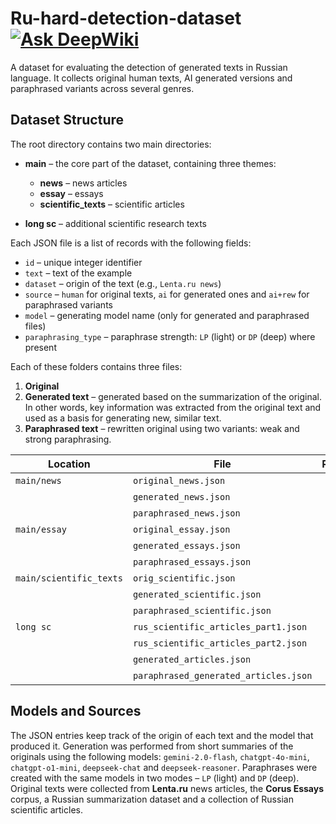 # Ru-hard-detection-dataset [![Ask DeepWiki](https://deepwiki.com/badge.svg)](https://deepwiki.com/CoffeBank/Ru-hard-detection-dataset)

A dataset for evaluating the detection of generated texts in Russian language. It collects original human texts, AI generated versions and paraphrased variants across several genres.

## Dataset Structure

The root directory contains two main directories:
- **main** – the core part of the dataset, containing three themes:
  - **news** – news articles
  - **essay** – essays
  - **scientific_texts** – scientific articles

- **long sc** – additional scientific research texts

Each JSON file is a list of records with the following fields:

- `id` – unique integer identifier
- `text` – text of the example
- `dataset` – origin of the text (e.g., `Lenta.ru news`)
- `source` – `human` for original texts, `ai` for generated ones and `ai+rew` for paraphrased variants
- `model` – generating model name (only for generated and paraphrased files)
- `paraphrasing_type` – paraphrase strength: `LP` (light) or `DP` (deep) where present

Each of these folders contains three files:
1. **Original** 
2. **Generated text** – generated based on the summarization of the original. In other words, key information was extracted from the original text and used as a basis for generating new, similar text.
3. **Paraphrased text** – rewritten original using two variants: weak and strong paraphrasing.

| Location | File | Records |
|----------|------|--------:|
| `main/news` | `original_news.json` | 480 |
| | `generated_news.json` | 480 |
| | `paraphrased_news.json` | 480 |
| `main/essay` | `original_essay.json` | 480 |
| | `generated_essays.json` | 480 |
| | `paraphrased_essays.json` | 480 |
| `main/scientific_texts` | `orig_scientific.json` | 479 |
| | `generated_scientific.json` | 479 |
| | `paraphrased_scientific.json` | 479 |
| `long sc` | `rus_scientific_articles_part1.json` | 1239 |
| | `rus_scientific_articles_part2.json` | 1239 |
| | `generated_articles.json` | 1449 |
| | `paraphrased_generated_articles.json` | 1625 |

## Models and Sources

The JSON entries keep track of the origin of each text and the model that produced it.
Generation was performed from short summaries of the originals using the following models:
`gemini-2.0-flash`, `chatgpt-4o-mini`, `chatgpt-o1-mini`, `deepseek-chat` and `deepseek-reasoner`.
Paraphrases were created with the same models in two modes – `LP` (light) and `DP` (deep).
Original texts were collected from **Lenta.ru** news articles, the **Corus Essays** corpus, a Russian summarization dataset and a collection of Russian scientific articles.
